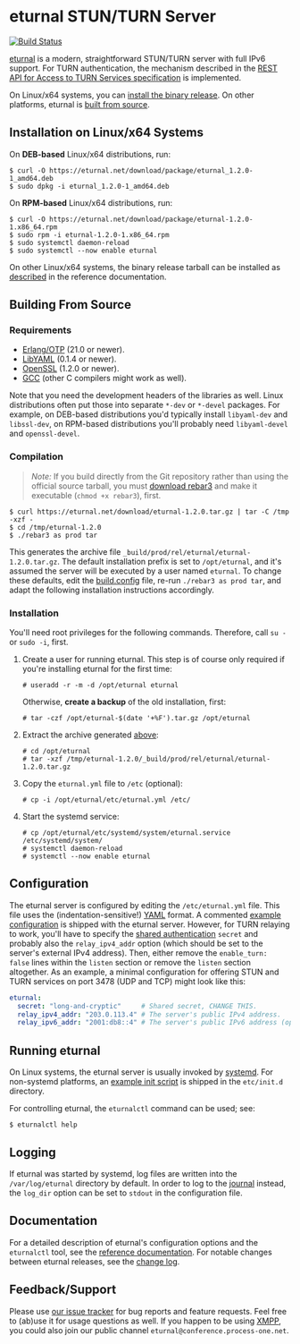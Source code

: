 # eturnal STUN/TURN Server

[![Build Status](https://travis-ci.org/processone/eturnal.svg?branch=master)][1]

[eturnal][2] is a modern, straightforward STUN/TURN server with full IPv6
support. For TURN authentication, the mechanism described in the [REST API for
Access to TURN Services specification][3] is implemented.

On Linux/x64 systems, you can [install the binary
release](#installation-on-linuxx64-systems). On other platforms, eturnal is
[built from source](#building-from-source).

## Installation on Linux/x64 Systems

On **DEB-based** Linux/x64 distributions, run:

    $ curl -O https://eturnal.net/download/package/eturnal_1.2.0-1_amd64.deb
    $ sudo dpkg -i eturnal_1.2.0-1_amd64.deb

On **RPM-based** Linux/x64 distributions, run:

    $ curl -O https://eturnal.net/download/package/eturnal-1.2.0-1.x86_64.rpm
    $ sudo rpm -i eturnal-1.2.0-1.x86_64.rpm
    $ sudo systemctl daemon-reload
    $ sudo systemctl --now enable eturnal

On other Linux/x64 systems, the binary release tarball can be installed as
[described][4] in the reference documentation.

## Building From Source

### Requirements

- [Erlang/OTP][5] (21.0 or newer).
- [LibYAML][6] (0.1.4 or newer).
- [OpenSSL][7] (1.2.0 or newer).
- [GCC][8] (other C compilers might work as well).

Note that you need the development headers of the libraries as well. Linux
distributions often put those into separate `*-dev` or `*-devel` packages. For
example, on DEB-based distributions you'd typically install `libyaml-dev` and
`libssl-dev`, on RPM-based distributions you'll probably need `libyaml-devel`
and `openssl-devel`.

### Compilation

> _Note:_ If you build directly from the Git repository rather than using the
> official source tarball, you must [download rebar3][9] and make it executable
> (`chmod +x rebar3`), first.

    $ curl https://eturnal.net/download/eturnal-1.2.0.tar.gz | tar -C /tmp -xzf -
    $ cd /tmp/eturnal-1.2.0
    $ ./rebar3 as prod tar

This generates the archive file `_build/prod/rel/eturnal/eturnal-1.2.0.tar.gz`.
The default installation prefix is set to `/opt/eturnal`, and it's assumed the
server will be executed by a user named `eturnal`. To change these defaults,
edit the [build.config][10] file, re-run `./rebar3 as prod tar`, and adapt the
following installation instructions accordingly.

### Installation

You'll need root privileges for the following commands. Therefore, call `su -`
or `sudo -i`, first.

1.  Create a user for running eturnal. This step is of course only required if
    you're installing eturnal for the first time:

        # useradd -r -m -d /opt/eturnal eturnal

    Otherwise, **create a backup** of the old installation, first:

        # tar -czf /opt/eturnal-$(date '+%F').tar.gz /opt/eturnal

2.  Extract the archive generated [above](#compilation):

        # cd /opt/eturnal
        # tar -xzf /tmp/eturnal-1.2.0/_build/prod/rel/eturnal/eturnal-1.2.0.tar.gz

3.  Copy the `eturnal.yml` file to `/etc` (optional):

        # cp -i /opt/eturnal/etc/eturnal.yml /etc/

4.  Start the systemd service:

        # cp /opt/eturnal/etc/systemd/system/eturnal.service /etc/systemd/system/
        # systemctl daemon-reload
        # systemctl --now enable eturnal

## Configuration

The eturnal server is configured by editing the `/etc/eturnal.yml` file. This
file uses the (indentation-sensitive!) [YAML][11] format. A commented [example
configuration][12] is shipped with the eturnal server. However, for TURN
relaying to work, you'll have to specify the [shared authentication][3] `secret`
and probably also the `relay_ipv4_addr` option (which should be set to the
server's external IPv4 address). Then, either remove the `enable_turn: false`
lines within the `listen` section or remove the `listen` section altogether. As
an example, a minimal configuration for offering STUN and TURN services on port
3478 (UDP and TCP) might look like this:

```yaml
eturnal:
  secret: "long-and-cryptic"     # Shared secret, CHANGE THIS.
  relay_ipv4_addr: "203.0.113.4" # The server's public IPv4 address.
  relay_ipv6_addr: "2001:db8::4" # The server's public IPv6 address (optional).
```

## Running eturnal

On Linux systems, the eturnal server is usually invoked by [systemd][13]. For
non-systemd platforms, an [example init script][14] is shipped in the
`etc/init.d` directory.

For controlling eturnal, the `eturnalctl` command can be used; see:

    $ eturnalctl help

## Logging

If eturnal was started by systemd, log files are written into the
`/var/log/eturnal` directory by default. In order to log to the [journal][15]
instead, the `log_dir` option can be set to `stdout` in the configuration file.

## Documentation

For a detailed description of eturnal's configuration options and the
`eturnalctl` tool, see the [reference documentation][16]. For notable changes
between eturnal releases, see the [change log][17].

## Feedback/Support

Please use [our issue tracker][18] for bug reports and feature requests. Feel
free to (ab)use it for usage questions as well. If you happen to be using
[XMPP][19], you could also join our public channel
`eturnal@conference.process-one.net`.

 [1]: https://travis-ci.org/processone/eturnal
 [2]: https://eturnal.net/
 [3]: https://tools.ietf.org/html/draft-uberti-behave-turn-rest-00
 [4]: https://eturnal.net/documentation/#Installation
 [5]: https://www.erlang.org
 [6]: https://pyyaml.org/wiki/LibYAML
 [7]: https://www.openssl.org
 [8]: https://gcc.gnu.org
 [9]: https://github.com/erlang/rebar3/releases/download/3.14.0-rc2/rebar3
[10]: https://github.com/processone/eturnal/blob/1.2.0/build.config
[11]: https://en.wikipedia.org/wiki/YAML
[12]: https://github.com/processone/eturnal/blob/1.2.0/config/eturnal.yml
[13]: https://www.freedesktop.org/software/systemd/man/systemctl.html
[14]: https://github.com/processone/eturnal/blob/1.2.0/scripts/eturnal.init
[15]: https://www.freedesktop.org/software/systemd/man/systemd-journald.service.html
[16]: https://eturnal.net/documentation/
[17]: https://github.com/processone/eturnal/blob/1.2.0/CHANGELOG.md
[18]: https://github.com/processone/eturnal/issues
[19]: https://xmpp.org
